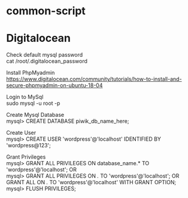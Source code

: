 # common-script

# Digitalocean
Check default mysql password  
cat /root/.digitalocean_password    

Install PhpMyadmin  
https://www.digitalocean.com/community/tutorials/how-to-install-and-secure-phpmyadmin-on-ubuntu-18-04    

Login to MySql  
sudo mysql -u root -p    

Create Mysql Database  
mysql> CREATE DATABASE piwik_db_name_here;

Create User  
mysql> CREATE USER 'wordpress'@'localhost' IDENTIFIED BY 'wordpress@123';    

Grant Privileges  
mysql> GRANT ALL PRIVILEGES ON database_name.* TO 'wordpress'@'localhost'; OR  
mysql> GRANT ALL PRIVILEGES ON *.* TO 'wordpress'@'localhost'; OR  
GRANT ALL ON *.* TO 'wordpress'@'localhost' WITH GRANT OPTION;
mysql> FLUSH PRIVILEGES;
